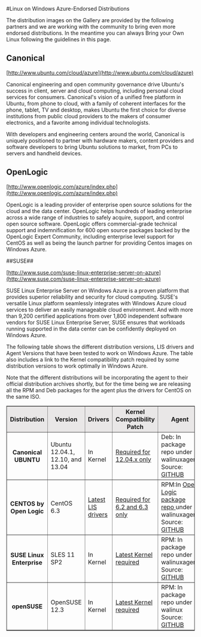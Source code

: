 <properties linkid="manage-linux-other-resources-endorsed-distributions" urlDisplayName="Endorsed distributions" pageTitle="Endorsed distributions of Linux in Windows Azure" Title="Endorsed distributions of Linux in Windows Azure" metaKeywords="" Description="Learn about Linux on Windows Azure-endorsed distributions, including guidelines for Ubuntu, OpenLogic, and SUSE." metaCanonical="" disqusComments="1" umbracoNaviHide="0" writer="kathydav" editor="tysonn" manager="jeffreyg" />



#Linux on Windows Azure-Endorsed Distributions

The distribution images on the Gallery are provided by the following partners and we are working with the community to bring even more endorsed distributions. In the meantime you can always Bring your Own Linux following the guidelines in this page.

## Canonical ##
 
[http://www.ubuntu.com/cloud/azure](http://www.ubuntu.com/cloud/azure)

Canonical engineering and open community governance drive Ubuntu's success in client, server and cloud computing,  including personal cloud services for consumers. Canonical's vision of a unified free platform in Ubuntu, from phone to cloud, with a family of coherent interfaces for the phone, tablet, TV and desktop, makes Ubuntu the first choice for diverse institutions from public cloud providers to the makers of consumer electronics, and a favorite among individual technologists.

With developers and engineering centers around the world, Canonical is uniquely positioned to partner with hardware makers, content providers and software developers to bring Ubuntu solutions to market, from PCs to servers and handheld devices.

## OpenLogic ##
 
[http://www.openlogic.com/azure/index.php](http://www.openlogic.com/azure/index.php)

OpenLogic is a leading provider of enterprise open source solutions for the cloud and the data center. OpenLogic helps hundreds of leading enterprise across a wide range of industries to safely acquire, support, and control open source software. OpenLogic offers commercial-grade technical support and indemnification for 600 open source packages backed by the OpenLogic Expert Community, including enterprise level support for CentOS as well as being the launch partner for providing Centos images on Windows Azure.

##SUSE##
 
[http://www.suse.com/suse-linux-enterprise-server-on-azure](http://www.suse.com/suse-linux-enterprise-server-on-azure)

SUSE Linux Enterprise Server on Windows Azure is a proven platform that provides superior reliability and security for cloud computing. SUSE's versatile Linux platform seamlessly integrates with Windows Azure cloud services to deliver an easily manageable cloud environment. And with more than 9,200 certified applications from over 1,800 independent software vendors for SUSE Linux Enterprise Server, SUSE ensures that workloads running supported in the data center can be confidently deployed on Windows Azure.

The following table shows the different distribution versions, LIS drivers and Agent Versions that have been tested to work on Windows Azure.
The table also includes a link to the Kernel compatibility patch required by some distribution versions to work optimally in Windows Azure.

Note that the different distributions will be incorporating the agent to their official distribution archives shortly, but for the time being we are releasing all the RPM and Deb packages for the agent plus the drivers for CentOS on the same ISO. 

<table border="1" width="600">
  <tr bgcolor="#E9E7E7">
		<th>Distribution</th>		
	    <th>Version</th>
	    <th>Drivers</th>
		<th>Kernel Compatibility Patch</th>
		<th>Agent</th>
		<th>Base Images</th>
	</tr>
	<tr>
		<th>  Canonical UBUNTU </th>
		<td> Ubuntu 12.04.1, 12.10, and 13.04</td>
		<td>In Kernel</td>
		<td><a href="http://go.microsoft.com/fwlink/?LinkID=275152&amp;clcid=0x409">Required for 12.04.x only</a></td>
		<td>Deb: In package repo under walinuxagent <br />
			Source: <A HREF="http://go.microsoft.com/fwlink/p/?LinkID=250998">GITHUB</A></td>
		<td><a href="http://go.microsoft.com/fwlink/p/?LinkId=301511">Download base VHD</a></td>
	</tr>
	<tr>
		<th> CENTOS by Open Logic </th>
		<td> CentOS 6.3</td>
	    <td><a href="http://go.microsoft.com/fwlink/p/?LinkID=254263">Latest LIS drivers</a></td>
		<td><a href="http://go.microsoft.com/fwlink/?LinkID=275153&amp;clcid=0x409">Required for 6.2 and 6.3 only</a></td>
		<td>RPM:In <a href="http://olcentgbl.trafficmanager.net/openlogic/6/openlogic/x86_64/RPMS/">Open Logic package repo </a> under walinuxagent<br />
			Source: <A HREF="http://go.microsoft.com/fwlink/p/?LinkID=250998">GITHUB</A></td>
 		<td><a href="http://go.microsoft.com/fwlink/p/?LinkID=254266">Download ISO</a></td>
	</tr>
	<tr>
		<th> SUSE Linux Enterprise </th>
		<td> SLES 11 SP2</td>
        <td>In Kernel</td>
		<td><a href="http://go.microsoft.com/fwlink/?LinkID=275154&amp;clcid=0x409">Latest Kernel required</a></td>
		<td>RPM: In package repo under walinuxagent<br />
			Source: <A HREF="http://go.microsoft.com/fwlink/p/?LinkID=250998">GITHUB</A></td>
		<td><a href="http://go.microsoft.com/fwlink/p/?LinkID=301278">Create base image</a></td>
	</tr>
	<tr>
		<th> openSUSE </th>
		<td> OpenSUSE 12.3</td>
		<td>In Kernel</td>
		<td><a href="http://go.microsoft.com/fwlink/?LinkID=275155&amp;clcid=0x409">Latest Kernel required</a></td>
		<td>RPM: In package repo under walinux<br />
			Source: <A HREF="http://go.microsoft.com/fwlink/p/?LinkID=250998">GITHUB</A></td>
		<td><a href="http://go.microsoft.com/fwlink/p/?LinkID=301281">Create base image</a></td>
	</tr>
</table>